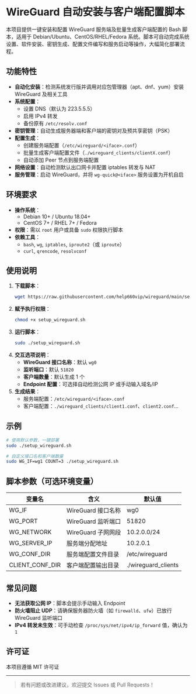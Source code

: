 # WireGuard 自动安装与客户端配置脚本

本项目提供一键安装和配置 WireGuard 服务端及批量生成客户端配置的 Bash 脚本，适用于 Debian/Ubuntu、CentOS/RHEL/Fedora 系统。脚本可自动完成系统设置、软件安装、密钥生成、配置文件编写和服务启动等操作，大幅简化部署流程。

## 功能特性

* ​**自动化安装**​：检测系统发行版并调用对应包管理器（apt、dnf、yum）安装 WireGuard 及相关工具
* ​**系统配置**​：
  * 设置 DNS（默认为 223.5.5.5）
  * 启用 IPv4 转发
  * 备份原有 `/etc/resolv.conf`
* ​**密钥管理**​：自动生成服务器端和客户端的密钥对及预共享密钥（PSK）
* ​**配置生成**​：
  * 创建服务端配置（`/etc/wireguard/<iface>.conf`）
  * 批量生成客户端配置文件（`./wireguard_clients/clientX.conf`）
  * 自动添加 Peer 节点到服务端配置
* ​**网络设置**​：自动检测默认出口网卡并配置 iptables 转发与 NAT
* ​**服务管理**​：启动 WireGuard，并将 `wg-quick@<iface>` 服务设置为开机自启

## 环境要求

* ​**操作系统**​：
  * Debian 10+ / Ubuntu 18.04+
  * CentOS 7+ / RHEL 7+ / Fedora
* ​**权限**​：需以 `root` 用户或具备 `sudo` 权限执行脚本
* ​**依赖工具**​：
  * `bash`, `wg`, `iptables`, `iproute2`（或 `iproute`）
  * `curl`, `qrencode`, `resolvconf`

## 使用说明

1. ​**下载脚本**​：
   ```bash
   wget https://raw.githubusercontent.com/help660vip/wireguard/main/setup-wireguard.sh
   ```
2. ​**赋予执行权限**​：
   ```bash
   chmod +x setup_wireguard.sh
   ```
3. ​**运行脚本**​：
   ```bash
   sudo ./setup_wireguard.sh
   ```
4. ​**交互选项说明**​：
   * ​**WireGuard 接口名称**​：默认 `wg0`
   * ​**监听端口**​：默认 `51820`
   * ​**客户端数量**​：默认生成 1 个
   * ​**Endpoint 配置**​：可选择自动检测公网 IP 或手动输入域名/IP
5. ​**生成结果**​：
   * 服务端配置：`/etc/wireguard/<iface>.conf`
   * 客户端配置：`./wireguard_clients/client1.conf`、`client2.conf`…

## 示例

```bash
# 使用默认参数，一键部署
sudo ./setup_wireguard.sh

# 自定义接口名和客户端数量
sudo WG_IF=wg1 COUNT=3 ./setup_wireguard.sh
```

## 脚本参数（可选环境变量）

| 变量名            | 含义               | 默认值               |
| ------------------- | -------------------- | ---------------------- |
| WG\_IF            | WireGuard 接口名称 | wg0                  |
| WG\_PORT          | WireGuard 监听端口 | 51820                |
| WG\_NETWORK       | WireGuard 子网网段 | 10.2.0.0/24          |
| WG\_SERVER\_IP    | 服务端分配地址     | 10.2.0.1             |
| WG\_CONF\_DIR     | 服务端配置文件目录 | /etc/wireguard       |
| CLIENT\_CONF\_DIR | 客户端配置输出目录 | ./wireguard\_clients |

## 常见问题

* ​**无法获取公网 IP**​：脚本会提示手动输入 Endpoint
* ​**防火墙阻止 UDP**​：请确保服务器防火墙（如 `firewalld`、`ufw`）已放行 WireGuard 监听端口
* ​**IPv4 转发未生效**​：可手动检查 `/proc/sys/net/ipv4/ip_forward` 值，确认为 `1`

## 许可证

本项目遵循 MIT 许可证

---

> 若有问题或改进建议，欢迎提交 Issues 或 Pull Requests！
